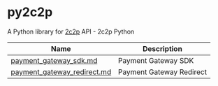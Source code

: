 # py2c2p

A Python library for [2c2p](https://developer.2c2p.com/docs) API - 2c2p Python

| Name                                                        | Description               |
| ------------------------------------------------------------|---------------------------|
| [payment_gateway_sdk.md](payment_gateway_sdk.md)            | Payment Gateway SDK       |
| [payment_gateway_redirect.md](payment_gateway_redirect.md)  | Payment Gateway Redirect  |

